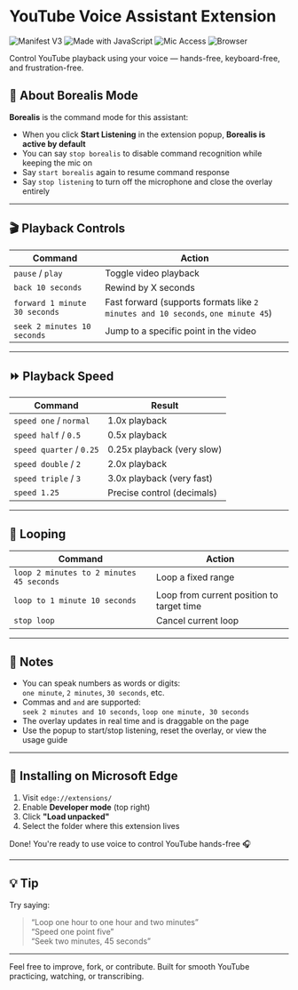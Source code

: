 # YouTube Voice Assistant Extension

![Manifest V3](https://img.shields.io/badge/Extension-Manifest%20V3-blue)
![Made with JavaScript](https://img.shields.io/badge/Made%20with-JavaScript-yellow)
![Mic Access](https://img.shields.io/badge/Requires-Microphone-red)
![Browser](https://img.shields.io/badge/Browser-Edge%20%7C%20Chrome-green)

Control YouTube playback using your voice — hands-free, keyboard-free, and frustration-free.

## 🎤 About Borealis Mode
**Borealis** is the command mode for this assistant:
- When you click **Start Listening** in the extension popup, **Borealis is active by default**
- You can say `stop borealis` to disable command recognition while keeping the mic on
- Say `start borealis` again to resume command response
- Say `stop listening` to turn off the microphone and close the overlay entirely

---

## 🎬 Playback Controls

| Command | Action |
|--------|--------|
| `pause` / `play` | Toggle video playback |
| `back 10 seconds` | Rewind by X seconds |
| `forward 1 minute 30 seconds` | Fast forward (supports formats like `2 minutes and 10 seconds`, `one minute 45`) |
| `seek 2 minutes 10 seconds` | Jump to a specific point in the video |

---

## ⏩ Playback Speed

| Command                     | Result                      |
|----------------------------|-----------------------------|
| `speed one` / `normal`     | 1.0x playback               |
| `speed half` / `0.5`       | 0.5x playback               |
| `speed quarter` / `0.25`   | 0.25x playback (very slow)  |
| `speed double` / `2`       | 2.0x playback               |
| `speed triple` / `3`       | 3.0x playback (very fast)   |
| `speed 1.25`               | Precise control (decimals)  |


---

## 🔁 Looping

| Command | Action |
|--------|--------|
| `loop 2 minutes to 2 minutes 45 seconds` | Loop a fixed range |
| `loop to 1 minute 10 seconds` | Loop from current position to target time |
| `stop loop` | Cancel current loop |

---

## 🧠 Notes
- You can speak numbers as words or digits:  
  `one minute`, `2 minutes`, `30 seconds`, etc.
- Commas and `and` are supported:  
  `seek 2 minutes and 10 seconds`, `loop one minute, 30 seconds`
- The overlay updates in real time and is draggable on the page
- Use the popup to start/stop listening, reset the overlay, or view the usage guide

---

## 🧪 Installing on Microsoft Edge

1. Visit `edge://extensions/`
2. Enable **Developer mode** (top right)
3. Click **"Load unpacked"**
4. Select the folder where this extension lives

Done! You're ready to use voice to control YouTube hands-free 🎧

---

## 💡 Tip
Try saying:

> “Loop one hour to one hour and two minutes”  
> “Speed one point five”  
> “Seek two minutes, 45 seconds”

---

Feel free to improve, fork, or contribute. Built for smooth YouTube practicing, watching, or transcribing.
